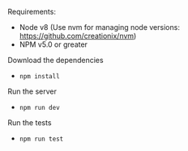 Requirements:
- Node v8 (Use nvm for managing node versions: https://github.com/creationix/nvm)
- NPM v5.0 or greater

Download the dependencies
- `npm install`

Run the server
- `npm run dev`

Run the tests
- `npm run test`